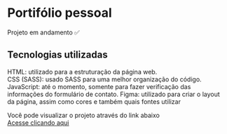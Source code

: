 # Portifólio pessoal 

Projeto em andamento ✅
<br>

## Tecnologias utilizadas
HTML: utilizado para a estruturação da página web. <br>
CSS (SASS): usado SASS para uma melhor organização do código. <br>
JavaScript: até o momento, somente para fazer verificação das informações do formulário de contato.
Figma: utilizado para criar o layout da página, assim como cores e também quais fontes utilizar <br>

Você pode visualizar o projeto através do link abaixo <br>
[Acesse clicando aqui](https://portifolio-renanolv.vercel.app)




